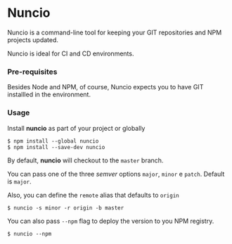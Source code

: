 # Nuncio

Nuncio is a command-line tool for keeping your GIT repositories and NPM projects updated.

Nuncio is ideal for CI and CD environments.

### Pre-requisites

Besides Node and NPM, of course, Nuncio expects you to have GIT installled in the environment. 

### Usage

Install **nuncio** as part of your project or globally

```
$ npm install --global nuncio
$ npm install --save-dev nuncio
```

By default, **nuncio** will checkout to the `master` branch.

You can pass one of the three *semver* options `major`, `minor` e `patch`. Default is `major`.

Also, you can define the `remote` alias that defaults to `origin`

```
$ nuncio -s minor -r origin -b master
```

You can also pass `--npm` flag to deploy the version to you NPM registry.

```
$ nuncio --npm
```
